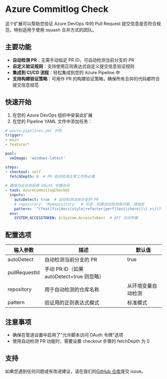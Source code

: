 # Azure Commitlog Check

这个扩展可以帮助您验证 Azure DevOps 中的 Pull Request 提交信息是否符合规范，特别适用于使用 squash 合并方式的团队。

## 主要功能

- **自动检测 PR**：无需手动指定 PR ID，可自动检测当前分支的 PR
- **自定义验证规则**：支持使用正则表达式自定义提交信息验证规则
- **集成到 CI/CD 流程**：轻松集成到您的 Azure Pipeline 中
- **支持构建验证策略**：可用作 PR 的构建验证策略，确保所有合并的代码都符合提交信息规范

## 快速开始

1. 在您的 Azure DevOps 组织中安装此扩展
2. 在您的 Pipeline YAML 文件中添加任务：

```yaml
# azure-pipelines.yml 示例
trigger:
- main
- feature/*

pool:
  vmImage: 'windows-latest'

steps:
- checkout: self
  fetchDepth: 0  # PR 自动检测正常工作所必需
  
# 确保为此任务启用 OAuth 令牌访问
- task: AzureCommitlogCheck@1
  inputs:
    autoDetect: true  # 自动检测当前分支的 PR
    # repository: 'MyRepository'  # 可选：如果自动检测有问题，请指定
    pattern: '^(feat|fix|docs|style|refactor|perf|test|chore)(\(.+\))?: .{1,50}'  # 可选：自定义模式
  env:
    SYSTEM_ACCESSTOKEN: $(System.AccessToken)  # API 访问所需
```

## 配置选项

| 输入参数 | 描述 | 默认值 |
|----------|------|--------|
| autoDetect | 自动检测当前分支的 PR | true |
| pullRequestId | 手动 PR ID（如果 autoDetect=true 则忽略） | |
| repository | 用于自动检测的仓库名称 | 从环境变量自动检测 |
| pattern | 验证用的正则表达式模式 | 标准模式 |

## 注意事项

- 确保在管道设置中启用了"允许脚本访问 OAuth 令牌"选项
- 使用自动检测 PR 功能时，需要设置 checkout 步骤的 fetchDepth 为 0

## 支持

如果您遇到任何问题或有改进建议，请在我们的[GitHub 仓库](https://github.com/lusipad/Azure-Commitlog-Check/issues)提交 issue。
